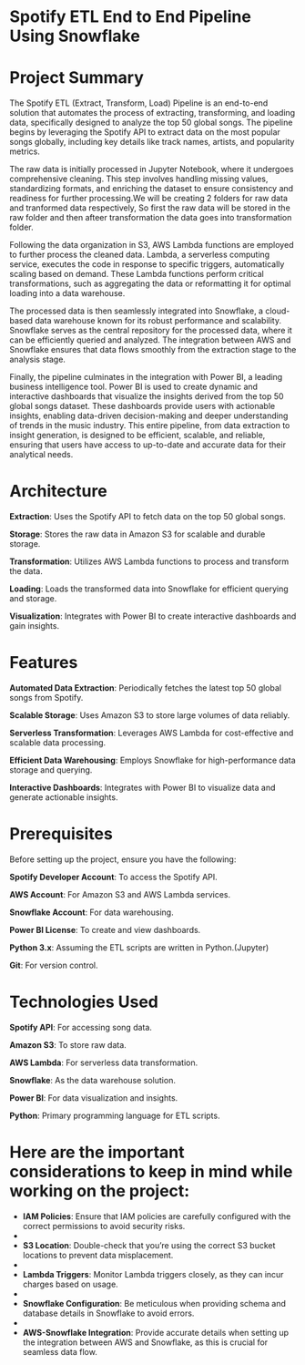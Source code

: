 # Spotify ETL End to End Pipeline Using Snowflake

# Project Summary


The Spotify ETL (Extract, Transform, Load) Pipeline is an end-to-end solution that automates the process of extracting, transforming, and loading data, specifically designed to analyze the top 50 global songs. The pipeline begins by leveraging the Spotify API to extract data on the most popular songs globally, including key details like track names, artists, and popularity metrics. 

The raw data is initially processed in Jupyter Notebook, where it undergoes comprehensive cleaning. This step involves handling missing values, standardizing formats, and enriching the dataset to ensure consistency and readiness for further processing.We will be creating 2 folders for raw data and tranformed data respectively, So first the raw data will be stored in the raw folder and then afteer transformation the data goes into transformation folder.

Following the data organization in S3, AWS Lambda functions are employed to further process the cleaned data. Lambda, a serverless computing service, executes the code in response to specific triggers, automatically scaling based on demand. These Lambda functions perform critical transformations, such as aggregating the data or reformatting it for optimal loading into a data warehouse.

The processed data is then seamlessly integrated into Snowflake, a cloud-based data warehouse known for its robust performance and scalability. Snowflake serves as the central repository for the processed data, where it can be efficiently queried and analyzed. The integration between AWS and Snowflake ensures that data flows smoothly from the extraction stage to the analysis stage.

Finally, the pipeline culminates in the integration with Power BI, a leading business intelligence tool. Power BI is used to create dynamic and interactive dashboards that visualize the insights derived from the top 50 global songs dataset. These dashboards provide users with actionable insights, enabling data-driven decision-making and deeper understanding of trends in the music industry. This entire pipeline, from data extraction to insight generation, is designed to be efficient, scalable, and reliable, ensuring that users have access to up-to-date and accurate data for their analytical needs.

# Architecture

**Extraction**: Uses the Spotify API to fetch data on the top 50 global songs.

**Storage**: Stores the raw data in Amazon S3 for scalable and durable storage.

**Transformation**: Utilizes AWS Lambda functions to process and transform the data.

**Loading**: Loads the transformed data into Snowflake for efficient querying and storage.

**Visualization**: Integrates with Power BI to create interactive dashboards and gain insights.


# Features

**Automated Data Extraction**: Periodically fetches the latest top 50 global songs from Spotify.

**Scalable Storage**: Uses Amazon S3 to store large volumes of data reliably.

**Serverless Transformation**: Leverages AWS Lambda for cost-effective and scalable data processing.

**Efficient Data Warehousing**: Employs Snowflake for high-performance data storage and querying.

**Interactive Dashboards**: Integrates with Power BI to visualize data and generate actionable insights.


# Prerequisites

Before setting up the project, ensure you have the following:

**Spotify Developer Account**: To access the Spotify API.

**AWS Account**: For Amazon S3 and AWS Lambda services.

**Snowflake Account**: For data warehousing.

**Power BI License**: To create and view dashboards.

**Python 3.x**: Assuming the ETL scripts are written in Python.(Jupyter)

**Git**: For version control.



# Technologies Used

**Spotify API**: For accessing song data.

**Amazon S3**: To store raw data.

**AWS Lambda**: For serverless data transformation.

**Snowflake**: As the data warehouse solution.

**Power BI**: For data visualization and insights.

**Python**: Primary programming language for ETL scripts.


# Here are the important considerations to keep in mind while working on the project:

- **IAM Policies**: Ensure that IAM policies are carefully configured with the correct permissions to avoid security risks.
- 
- **S3 Location**: Double-check that you’re using the correct S3 bucket locations to prevent data misplacement.
- 
- **Lambda Triggers**: Monitor Lambda triggers closely, as they can incur charges based on usage.
- 
- **Snowflake Configuration**: Be meticulous when providing schema and database details in Snowflake to avoid errors.
- 
- **AWS-Snowflake Integration**: Provide accurate details when setting up the integration between AWS and Snowflake, as this is crucial for seamless data flow.

